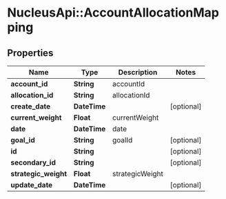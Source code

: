 # NucleusApi::AccountAllocationMapping

## Properties
Name | Type | Description | Notes
------------ | ------------- | ------------- | -------------
**account_id** | **String** | accountId | 
**allocation_id** | **String** | allocationId | 
**create_date** | **DateTime** |  | [optional] 
**current_weight** | **Float** | currentWeight | 
**date** | **DateTime** | date | 
**goal_id** | **String** | goalId | [optional] 
**id** | **String** |  | [optional] 
**secondary_id** | **String** |  | [optional] 
**strategic_weight** | **Float** | strategicWeight | 
**update_date** | **DateTime** |  | [optional] 


